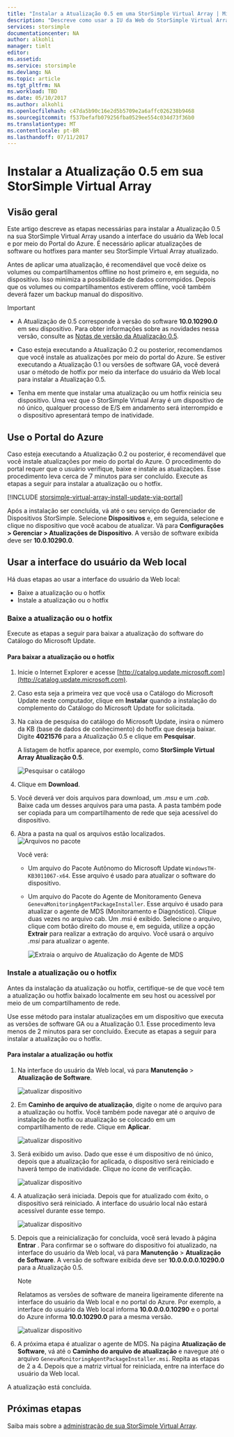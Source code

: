 ```yaml
---
title: "Instalar a Atualização 0.5 em uma StorSimple Virtual Array | Microsoft Docs"
description: "Descreve como usar a IU da Web do StorSimple Virtual Array para aplicar atualizações usando o portal do Azure e o método de hotfix"
services: storsimple
documentationcenter: NA
author: alkohli
manager: timlt
editor: 
ms.assetid: 
ms.service: storsimple
ms.devlang: NA
ms.topic: article
ms.tgt_pltfrm: NA
ms.workload: TBD
ms.date: 05/10/2017
ms.author: alkohli
ms.openlocfilehash: c47da5b90c16e2d5b5709e2a6affc026238b9468
ms.sourcegitcommit: f537befafb079256fba0529ee554c034d73f36b0
ms.translationtype: MT
ms.contentlocale: pt-BR
ms.lasthandoff: 07/11/2017
---
```

# <a name="install-update-05-on-your-storsimple-virtual-array"></a>Instalar a Atualização 0.5 em sua StorSimple Virtual Array

## <a name="overview"></a>Visão geral

Este artigo descreve as etapas necessárias para instalar a Atualização 0.5 na sua StorSimple Virtual Array usando a interface do usuário da Web local e por meio do Portal do Azure. É necessário aplicar atualizações de software ou hotfixes para manter seu StorSimple Virtual Array atualizado.

Antes de aplicar uma atualização, é recomendável que você deixe os volumes ou compartilhamentos offline no host primeiro e, em seguida, no dispositivo. Isso minimiza a possibilidade de dados corrompidos. Depois que os volumes ou compartilhamentos estiverem offline, você também deverá fazer um backup manual do dispositivo.

> [!IMPORTANT]
> - A Atualização de 0.5 corresponde à versão do software **10.0.10290.0** em seu dispositivo. Para obter informações sobre as novidades nessa versão, consulte as [Notas de versão da Atualização 0.5](storsimple-virtual-array-update-05-release-notes.md).
>
> - Caso esteja executando a Atualização 0.2 ou posterior, recomendamos que você instale as atualizações por meio do portal do Azure. Se estiver executando a Atualização 0.1 ou versões de software GA, você deverá usar o método de hotfix por meio da interface do usuário da Web local para instalar a Atualização 0.5.
>
> - Tenha em mente que instalar uma atualização ou um hotfix reinicia seu dispositivo. Uma vez que o StorSimple Virtual Array é um dispositivo de nó único, qualquer processo de E/S em andamento será interrompido e o dispositivo apresentará tempo de inatividade.

## <a name="use-the-azure-portal"></a>Use o Portal do Azure

Caso esteja executando a Atualização 0.2 ou posterior, é recomendável que você instale atualizações por meio do portal do Azure. O procedimento do portal requer que o usuário verifique, baixe e instale as atualizações. Esse procedimento leva cerca de 7 minutos para ser concluído. Execute as etapas a seguir para instalar a atualização ou o hotfix.

[!INCLUDE [storsimple-virtual-array-install-update-via-portal](../../includes/storsimple-virtual-array-install-update-via-portal-04.md)]

Após a instalação ser concluída, vá até o seu serviço do Gerenciador de Dispositivos StorSimple. Selecione **Dispositivos** e, em seguida, selecione e clique no dispositivo que você acabou de atualizar. Vá para **Configurações > Gerenciar > Atualizações de Dispositivo**. A versão de software exibida deve ser **10.0.10290.0**.

## <a name="use-the-local-web-ui"></a>Usar a interface do usuário da Web local

Há duas etapas ao usar a interface do usuário da Web local:

* Baixe a atualização ou o hotfix
* Instale a atualização ou o hotfix

### <a name="download-the-update-or-the-hotfix"></a>Baixe a atualização ou o hotfix

Execute as etapas a seguir para baixar a atualização do software do Catálogo do Microsoft Update.

#### <a name="to-download-the-update-or-the-hotfix"></a>Para baixar a atualização ou o hotfix

1. Inicie o Internet Explorer e acesse [http://catalog.update.microsoft.com](http://catalog.update.microsoft.com).

2. Caso esta seja a primeira vez que você usa o Catálogo do Microsoft Update neste computador, clique em **Instalar** quando a instalação do complemento do Catálogo do Microsoft Update for solicitada.

3. Na caixa de pesquisa do catálogo do Microsoft Update, insira o número da KB (base de dados de conhecimento) do hotfix que deseja baixar. Digite **4021576** para a Atualização 0.5 e clique em **Pesquisar**.
   
    A listagem de hotfix aparece, por exemplo, como **StorSimple Virtual Array Atualização 0.5**.
   
    ![Pesquisar o catálogo](./media/storsimple-virtual-array-install-update-05/download1.png)

4. Clique em **Download**. 

5. Você deverá ver dois arquivos para download, um *.msu* e um *.cab*. Baixe cada um desses arquivos para uma pasta. A pasta também pode ser copiada para um compartilhamento de rede que seja acessível do dispositivo.

6. Abra a pasta na qual os arquivos estão localizados.
    ![Arquivos no pacote](./media/storsimple-virtual-array-install-update-05/update05folder.png)

    Você verá:
    -  Um arquivo do Pacote Autônomo do Microsoft Update `WindowsTH-KB3011067-x64`. Esse arquivo é usado para atualizar o software do dispositivo.
    - Um arquivo do Pacote do Agente de Monitoramento Geneva `GenevaMonitoringAgentPackageInstaller`. Esse arquivo é usado para atualizar o agente de MDS (Monitoramento e Diagnóstico). Clique duas vezes no arquivo cab. Um .msi é exibido. Selecione o arquivo, clique com botão direito do mouse e, em seguida, utilize a opção **Extrair** para realizar a extração do arquivo. Você usará o arquivo _.msi_ para atualizar o agente.

        ![Extraia o arquivo de Atualização do Agente de MDS](./media/storsimple-virtual-array-install-update-05/extract-geneva-monitoring-agent-installer.png)
        
    

### <a name="install-the-update-or-the-hotfix"></a>Instale a atualização ou o hotfix

Antes da instalação da atualização ou hotfix, certifique-se de que você tem a atualização ou hotfix baixado localmente em seu host ou acessível por meio de um compartilhamento de rede.

Use esse método para instalar atualizações em um dispositivo que executa as versões de software GA ou a Atualização 0.1. Esse procedimento leva menos de 2 minutos para ser concluído. Execute as etapas a seguir para instalar a atualização ou o hotfix.

#### <a name="to-install-the-update-or-the-hotfix"></a>Para instalar a atualização ou hotfix

1. Na interface do usuário da Web local, vá para **Manutenção** > **Atualização de Software**.
   
    ![atualizar dispositivo](./media/storsimple-virtual-array-install-update-05/update1m.png)

2. Em **Caminho de arquivo de atualização**, digite o nome de arquivo para a atualização ou hotfix. Você também pode navegar até o arquivo de instalação de hotfix ou atualização se colocado em um compartilhamento de rede. Clique em **Aplicar**.
   
    ![atualizar dispositivo](./media/storsimple-virtual-array-install-update-05/update2m.png)

3. Será exibido um aviso. Dado que esse é um dispositivo de nó único, depois que a atualização for aplicada, o dispositivo será reiniciado e haverá tempo de inatividade. Clique no ícone de verificação.
   
   ![atualizar dispositivo](./media/storsimple-virtual-array-install-update-05/update3m.png)

4. A atualização será iniciada. Depois que for atualizado com êxito, o dispositivo será reiniciado. A interface do usuário local não estará acessível durante esse tempo.
   
    ![atualizar dispositivo](./media/storsimple-virtual-array-install-update-05/update5m.png)

5. Depois que a reinicialização for concluída, você será levado à página **Entrar** . Para confirmar se o software do dispositivo foi atualizado, na interface do usuário da Web local, vá para **Manutenção** > **Atualização de Software**. A versão de software exibida deve ser **10.0.0.0.0.10290.0** para a Atualização 0.5.
   
   > [!NOTE]
   > Relatamos as versões de software de maneira ligeiramente diferente na interface do usuário da Web local e no portal do Azure. Por exemplo, a interface do usuário da Web local informa **10.0.0.0.0.10290** e o portal do Azure informa **10.0.10290.0** para a mesma versão.
   
    ![atualizar dispositivo](./media/storsimple-virtual-array-install-update-05/update6m.png)

6. A próxima etapa é atualizar o agente de MDS. Na página **Atualização de Software**, vá até o **Caminho do arquivo de atualização** e navegue até o arquivo `GenevaMonitoringAgentPackageInstaller.msi`. Repita as etapas de 2 a 4. Depois que a matriz virtual for reiniciada, entre na interface do usuário da Web local.

A atualização está concluída.

## <a name="next-steps"></a>Próximas etapas

Saiba mais sobre a [administração de sua StorSimple Virtual Array](storsimple-ova-web-ui-admin.md).

